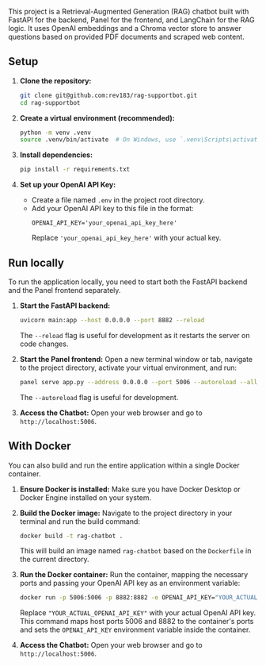This project is a Retrieval-Augmented Generation (RAG) chatbot built with FastAPI for the backend, Panel for the frontend, and LangChain for the RAG logic. It uses OpenAI embeddings and a Chroma vector store to answer questions based on provided PDF documents and scraped web content.

## Setup

1.  **Clone the repository:**
    ```bash
    git clone git@github.com:rev183/rag-supportbot.git
    cd rag-supportbot
    ```
2.  **Create a virtual environment (recommended):**
    ```bash
    python -m venv .venv
    source .venv/bin/activate  # On Windows, use `.venv\Scripts\activate`
    ```

3.  **Install dependencies:**
    ```bash
    pip install -r requirements.txt
    ```

5.  **Set up your OpenAI API Key:**
    * Create a file named `.env` in the project root directory.
    * Add your OpenAI API key to this file in the format:
        ```env
        OPENAI_API_KEY='your_openai_api_key_here'
        ```
        Replace `'your_openai_api_key_here'` with your actual key.

## Run locally

To run the application locally, you need to start both the FastAPI backend and the Panel frontend separately.

1.  **Start the FastAPI backend:**
    ```bash
    uvicorn main:app --host 0.0.0.0 --port 8882 --reload
    ```
    The `--reload` flag is useful for development as it restarts the server on code changes.

2.  **Start the Panel frontend:**
    Open a new terminal window or tab, navigate to the project directory, activate your virtual environment, and run:
    ```bash
    panel serve app.py --address 0.0.0.0 --port 5006 --autoreload --allow-websocket-origin=0.0.0.0:5006
    ```
    The `--autoreload` flag is useful for development.

3.  **Access the Chatbot:** Open your web browser and go to `http://localhost:5006`.

## With Docker

You can also build and run the entire application within a single Docker container.

1.  **Ensure Docker is installed:** Make sure you have Docker Desktop or Docker Engine installed on your system.

2.  **Build the Docker image:**
    Navigate to the project directory in your terminal and run the build command:
    ```bash
    docker build -t rag-chatbot .
    ```
    This will build an image named `rag-chatbot` based on the `Dockerfile` in the current directory.

3.  **Run the Docker container:**
    Run the container, mapping the necessary ports and passing your OpenAI API key as an environment variable:
    ```bash
    docker run -p 5006:5006 -p 8882:8882 -e OPENAI_API_KEY="YOUR_ACTUAL_OPENAI_API_KEY" rag-chatbot
    ```
    Replace `"YOUR_ACTUAL_OPENAI_API_KEY"` with your actual OpenAI API key. This command maps host ports 5006 and 8882 to the container's ports and sets the `OPENAI_API_KEY` environment variable inside the container.

4.  **Access the Chatbot:** Open your web browser and go to `http://localhost:5006`.


